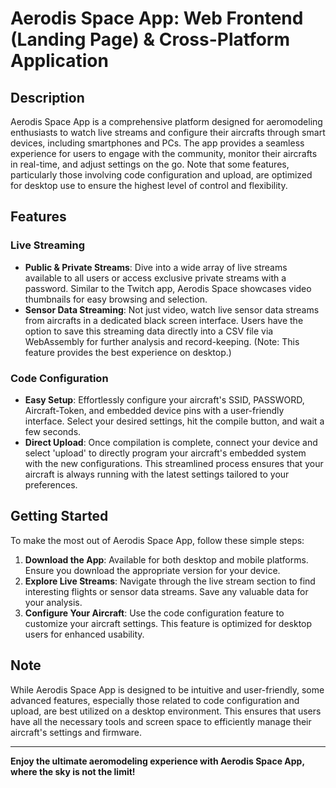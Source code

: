 # Aerodis Space App: Web Frontend (Landing Page) & Cross-Platform Application

## Description

Aerodis Space App is a comprehensive platform designed for aeromodeling enthusiasts to watch live streams and configure their aircrafts through smart devices, including smartphones and PCs. The app provides a seamless experience for users to engage with the community, monitor their aircrafts in real-time, and adjust settings on the go. Note that some features, particularly those involving code configuration and upload, are optimized for desktop use to ensure the highest level of control and flexibility.

## Features

### Live Streaming

- **Public & Private Streams**: Dive into a wide array of live streams available to all users or access exclusive private streams with a password. Similar to the Twitch app, Aerodis Space showcases video thumbnails for easy browsing and selection.
- **Sensor Data Streaming**: Not just video, watch live sensor data streams from aircrafts in a dedicated black screen interface. Users have the option to save this streaming data directly into a CSV file via WebAssembly for further analysis and record-keeping. (Note: This feature provides the best experience on desktop.)

### Code Configuration

- **Easy Setup**: Effortlessly configure your aircraft's SSID, PASSWORD, Aircraft-Token, and embedded device pins with a user-friendly interface. Select your desired settings, hit the compile button, and wait a few seconds.
- **Direct Upload**: Once compilation is complete, connect your device and select 'upload' to directly program your aircraft's embedded system with the new configurations. This streamlined process ensures that your aircraft is always running with the latest settings tailored to your preferences.

## Getting Started

To make the most out of Aerodis Space App, follow these simple steps:

1. **Download the App**: Available for both desktop and mobile platforms. Ensure you download the appropriate version for your device.
2. **Explore Live Streams**: Navigate through the live stream section to find interesting flights or sensor data streams. Save any valuable data for your analysis.
3. **Configure Your Aircraft**: Use the code configuration feature to customize your aircraft settings. This feature is optimized for desktop users for enhanced usability.

## Note

While Aerodis Space App is designed to be intuitive and user-friendly, some advanced features, especially those related to code configuration and upload, are best utilized on a desktop environment. This ensures that users have all the necessary tools and screen space to efficiently manage their aircraft's settings and firmware.

---

**Enjoy the ultimate aeromodeling experience with Aerodis Space App, where the sky is not the limit!**
